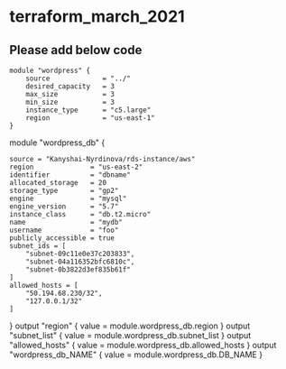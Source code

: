 # terraform_march_2021

## Please add below code
```
module "wordpress" {
    source             = "../"
    desired_capacity   = 3
    max_size           = 3
    min_size           = 3
    instance_type      = "c5.large"
    region             = "us-east-1"
}
```
module "wordpress_db" {

    source = "Kanyshai-Nyrdinova/rds-instance/aws"
    region              = "us-east-2"
    identifier          = "dbname"
    allocated_storage   = 20
    storage_type        = "gp2"
    engine              = "mysql"
    engine_version      = "5.7"
    instance_class      = "db.t2.micro"
    name                = "mydb"
    username            = "foo"
    publicly_accessible = true
    subnet_ids = [
        "subnet-09c11e0e37c203833",
        "subnet-04a116352bfc6810c",
        "subnet-0b3822d3ef835b61f"
    ]
    allowed_hosts = [
        "50.194.68.230/32",
        "127.0.0.1/32"
    ]
}
output "region" {
	value = module.wordpress_db.region
}
output "subnet_list" {
	value = module.wordpress_db.subnet_list
}
output "allowed_hosts" {
	value = module.wordpress_db.allowed_hosts
}
output "wordpress_db_NAME" {
	value = module.wordpress_db.DB_NAME
}

